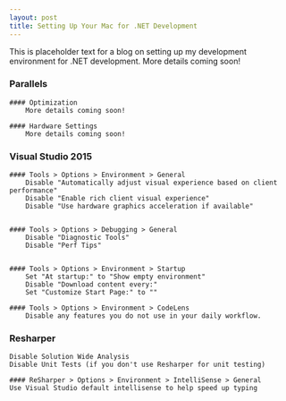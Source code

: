 ```yaml
---
layout: post
title: Setting Up Your Mac for .NET Development
---
```


This is placeholder text for a blog on setting up my development environment for .NET development. More details coming soon!

### Parallels
	#### Optimization
		More details coming soon!

	#### Hardware Settings
		More details coming soon!

### Visual Studio 2015
	#### Tools > Options > Environment > General
		Disable "Automatically adjust visual experience based on client performance"
		Disable "Enable rich client visual experience"
		Disable "Use hardware graphics acceleration if available"


	#### Tools > Options > Debugging > General
		Disable "Diagnostic Tools"
		Disable "Perf Tips"


	#### Tools > Options > Environment > Startup
		Set "At startup:" to "Show empty environment"
		Disable "Download content every:"
		Set "Customize Start Page:" to ""

	#### Tools > Options > Environment > CodeLens
		Disable any features you do not use in your daily workflow.

### Resharper
	Disable Solution Wide Analysis
	Disable Unit Tests (if you don't use Resharper for unit testing)

	#### ReSharper > Options > Environment > IntelliSense > General
	Use Visual Studio default intellisense to help speed up typing